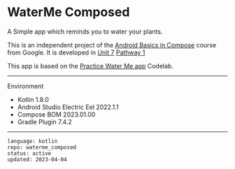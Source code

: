# WaterMe Composed

A Simple app which reminds you to water your plants.

This is an independent project of the [Android Basics in Compose] course from Google. It is developed in [Unit 7] [Pathway 1]

This app is based on the [Practice Water Me app] Codelab.

[Android Basics in Compose]: https://developer.android.com/courses/android-basics-compose/course
[Unit 7]: https://developer.android.com/courses/android-basics-compose/unit-7
[Pathway 1]: https://developer.android.com/courses/pathways/android-basics-compose-unit-7-pathway-1
[Practice Water Me app]: https://developer.android.com/codelabs/basic-android-kotlin-compose-workmanager

---

Environment

- Kotlin 1.8.0
- Android Studio Electric Eel 2022.1.1
- Compose BOM 2023.01.00
- Gradle Plugin 7.4.2

---

```
language: kotlin
repo: waterme_composed
status: active
updated: 2023-04-04
```
